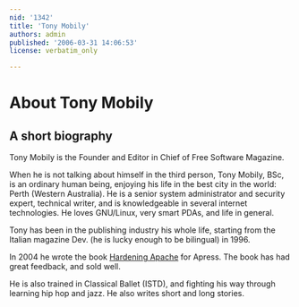 ```yaml
---
nid: '1342'
title: 'Tony Mobily'
authors: admin
published: '2006-03-31 14:06:53'
license: verbatim_only

---
```

<h1>About Tony Mobily</h1>
<h2>A short biography</h2>

<p> Tony Mobily is the Founder and Editor in Chief of Free Software Magazine.</p>
<p> When he is not talking about himself in the third person, Tony Mobily, BSc, is an ordinary human being, enjoying his life in the best city in the world: Perth (Western Australia). He is a senior system administrator and security expert, technical writer, and is knowledgeable in several internet technologies. He loves GNU/Linux, very smart PDAs, and life in general.</p>
<p>Tony has been in the publishing industry his whole life, starting from the Italian magazine Dev. (he is lucky enough to be bilingual) in 1996.</p>
<p>In 2004 he wrote the book <a href="/articles/book_review_hardening_apache">Hardening Apache</a> for Apress. The book has had great feedback, and sold well.</p>
<p> He is also trained in Classical Ballet (ISTD), and fighting his way through learning hip hop and jazz. He also writes short and long stories.</p>

